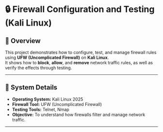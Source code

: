 # 🔒 Firewall Configuration and Testing (Kali Linux)

## 📘 Overview
This project demonstrates how to configure, test, and manage firewall rules using **UFW (Uncomplicated Firewall)** on **Kali Linux**.  
It shows how to **block**, **allow**, and **remove** network traffic rules, as well as verify the effects through testing.

---

## 🧰 System Details
- **Operating System:** Kali Linux 2025  
- **Firewall Tool:** UFW (Uncomplicated Firewall)  
- **Testing Tools:** Telnet, Nmap  
- **Objective:** To understand how firewalls filter and manage network traffic.

---
